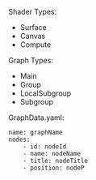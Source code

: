 Shader Types:
- Surface
- Canvas
- Compute

Graph Types:
- Main
- Group
- LocalSubgroup
- Subgroup


GraphData.yaml:
```
name: graphName
nodes:
	- id: nodeId
	- name: nodeName
	- title: nodeTitle
	- position: nodeP
```